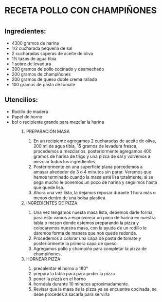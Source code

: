 <h1>RECETA POLLO CON CHAMPIÑONES<h1>

<h2>Ingredientes:</h2>

<ul>
  <li>4300 gramos de harina </li>
  <li> 1/2 cucharada pequeña de sal </li>
  <li> 2 cucharadas soperas de aceite de oliva</li>
  <li>1½ tazas de agua tibia </li>
  <li> 1 sobre de levadura </li>
  <li>300 gramos de pollo cocinado y desmechado</li>
  <li> 200 gramos de champiñones</li>
  <li>200 gramos de queso doble crema rallado</li>
  <li>100 gramos de pasta de tomate</li>

</ul>

<h2>Utencilios:</h2>
<ul>    
    <li>Rodillo de madera</li>
    <li>Papel de horno </li>
    <li>bol o recipiente grande para mezclar la harina</li>
<ul>

<ol>
    <li>PREPARACIÓN MASA</li>    
        <ol>    
            <li>En un recipiente agregamos 2 cucharadas de aceite de oliva, 200 ml de agua tibia, 15 gramos de levadura fresca, procedemos a mezclarlos. posteriormente agregamos 400 gramos de harina de trigo y una pizca de sal y volvemos a mezclar todos los ingredientes</li>
            <li>Posteriormente en una superficie plana porcedemos a amasar alrededor de 3 o 4 minutos sin parar. Veremos que hemos terminado cuando la masa esté lisa totalmente, si se pega mucho le ponemos un poco de harina y seguimos hasta que quede lisa.</li>
            <li>Ahora una vez lista, la dejamos reposar durante 1 hora más o menos dentro de una bolsa plastica. </li>
        </ol>
    <li>INGREDIENTES DE PIZZA</li>
        <ol>
        <li>Una vez tengamos nuesta masa lista, debemos darle forma, para esto vamos a espolvorear un poco de harina en nuestra tabla o meson donde estemos preparando la pizza y colocaremos nuestra masa, con la ayuda de un rodillo le daremos forma de manera que nos quede redonda.</li>
        <li>Procedemos a colorar una capa de pasta de tomate y posteriormente la primera capa de queso.</li>
        <li>Agregamos pollo y champiño para completar la pizza de champiñones.</li>
        </ol>
     <li>HORNEAR PIZZA</li>
        <ol>
        <li>precalentar el horno a 180°</li>
        <li>prepara la tabla para para poder la pizza</li>
        <li>poner la pizza en el horno</li>
        <li>hornéala durante 10 minutos aproximadamente.</li>
        <li>Revisar que la masa de la  pizza ya se encuentre cocinada, se debe procedes a sacarla para servirla</li>
        </ol>
<ol>









